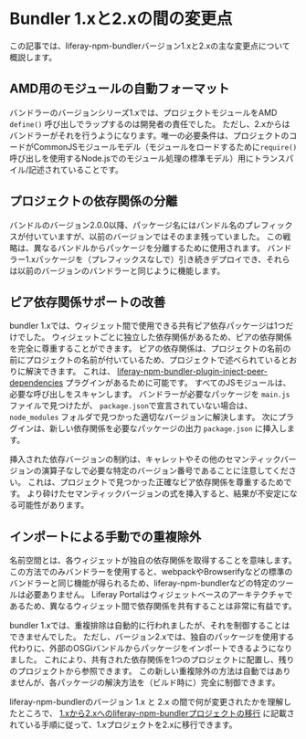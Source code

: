 # Bundler 1.xと2.xの間の変更点

この記事では、liferay-npm-bundlerバージョン1.xと2.xの主な変更点について概説します。

## AMD用のモジュールの自動フォーマット

バンドラーのバージョンシリーズ1.xでは、プロジェクトモジュールをAMD `define()` 呼び出しでラップするのは開発者の責任でした。 ただし、2.xからはバンドラーがそれを行うようになります。唯一の必要条件は、プロジェクトのコードがCommonJSモジュールモデル（モジュールをロードするために`require()`呼び出しを使用するNode.jsでのモジュール処理の標準モデル）用にトランスパイル/記述されていることです。

## プロジェクトの依存関係の分離

バンドルのバージョン2.0.0以降、パッケージ名にはバンドル名のプレフィックスが付いていますが、以前のバージョンではそのまま残っていました。 この戦略は、異なるバンドルからパッケージを分離するために使用されます。 バンドラー1.xパッケージを（プレフィックスなしで）引き続きデプロイでき、それらは以前のバージョンのバンドラーと同じように機能します。

## ピア依存関係サポートの改善

bundler 1.xでは、ウィジェット間で使用できる共有ピア依存パッケージは1つだけでした。 ウィジェットごとに独立した依存関係があるため、ピアの依存関係を完全に尊重することができます。 ピアの依存関係は、プロジェクトの名前の前にプロジェクトの名前が付いているため、プロジェクトで述べられているとおりに解決できます。 これは、 [liferay-npm-bundler-plugin-inject-peer-dependencies](https://github.com/liferay/liferay-npm-build-tools/tree/master/packages/liferay-npm-bundler-plugin-inject-peer-dependencies) プラグインがあるために可能です。 すべてのJSモジュールは、必要な呼び出しをスキャンします。 バンドラーが必要なパッケージを `main.js` ファイルで見つけたが、 `package.json`で宣言されていない場合は、 `node_modules` フォルダで見つかった適切なバージョンに解決します。 次にプラグインは、新しい依存関係を必要なパッケージの出力 `package.json` に挿入します。

挿入された依存バージョンの制約は、キャレットやその他のセマンティックバージョンの演算子なしで必要な特定のバージョン番号であることに注意してください。 これは、プロジェクトで見つかった正確なピア依存関係を尊重するためです。 より砕けたセマンティックバージョンの式を挿入すると、結果が不安定になる可能性があります。

## インポートによる手動での重複除外

名前空間とは、各ウィジェットが独自の依存関係を取得することを意味します。 この方法でのみバンドラーを使用すると、webpackやBrowserifyなどの標準のバンドラーと同じ機能が得られるため、liferay-npm-bundlerなどの特定のツールは必要ありません。 Liferay Portalはウィジェットベースのアーキテクチャであるため、異なるウィジェット間で依存関係を共有することは非常に有益です。

bundler 1.xでは、重複排除は自動的に行われましたが、それを制御することはできませんでした。 ただし、バージョン2.xでは、独自のパッケージを使用する代わりに、外部のOSGiバンドルからパッケージをインポートできるようになりました。 これにより、共有された依存関係を1つのプロジェクトに配置し、残りのプロジェクトから参照できます。 この新しい重複除外の方法は自動ではありませんが、各パッケージの解決方法を（ビルド時に）完全に制御できます。

liferay-npm-bundlerのバージョン 1.x と 2.x の間で何が変更されたかを理解したところで、 [1.xから2.xへのliferay-npm-bundlerプロジェクトの移行](./bundler-migration-guide/migrating-bundler-projects-intro.md) に記載されている手順に従って、1.xプロジェクトを2.xに移行できます。
